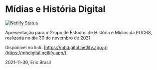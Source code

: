 # Mídias e História Digital

[![Netlify Status](https://api.netlify.com/api/v1/badges/164a9c2e-127a-496b-95ac-eadd87dbdaff/deploy-status)](https://app.netlify.com/sites/mhdigital/deploys)

Apresentação para o Grupo de Estudos de História e Mídias da PUCRS, realizada no dia 30 de novembro de 2021.

Disponível no link: [https://mhdigital.netlify.app/p](https://mhdigital.netlify.app/)

2021-11-30, Eric Brasil
